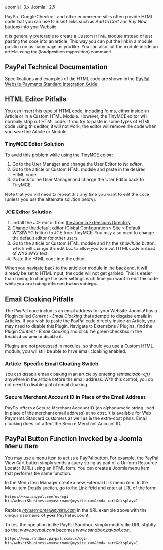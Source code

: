 <!-- Filename: How_do_you_add_a_PayPal_button%3F / Display title: How do you add a PayPal button? -->

Joomla!  3.x Joomla!  2.5

PayPal, Google Checkout and other ecommerce sites often provide HTML
code that you can use to insert links such as *Add to Cart* and *Buy
Now* buttons into your Website.

It is generally preferable to create a Custom HTML module instead of
just pasting the code into an article. This way you can put the link in
a module position on as many page as you like. You can also put the
module inside an article using the  {loadposition
myposition}
command.

## PayPal Technical Documentation

Specifications and examples of the HTML code are shown in the
<a href="https://www.paypal.com/uk/webapps/mpp/standard"
class="external text" target="_blank"
rel="nofollow noreferrer noopener">PayPal Website Payments Standard
Integration Guide</a>.

## HTML Editor Pitfalls

You can insert this type of HTML code, including forms, either inside an
Article or in a Custom HTML Module. However, the TinyMCE editor will
normally strip out HTML code. If you try to paste in some types of HTML
code using this editor, it will not work; the editor will remove the
code when you save the Article or Module.

### TinyMCE Editor Solution

To avoid this problem while using the TinyMCE editor:

1.  Go to the User Manager and change the User Editor to *No editor*.
2.  Go to the article or Custom HTML module and paste in the desired
    HTML code.
3.  Go back to the User Manager and change the User Editor back to
    TinyMCE.

Note that you will need to repeat this any time you want to edit the
code (unless you use the alternate solution below).

### JCE Editor Solution

1.  Install the JCE editor from
    <a href="https://extensions.joomla.org/extension/jce/"
    class="external text" target="_blank" rel="noreferrer noopener">the
    Joomla Extensions Directory</a>
2.  Change the default editor (Global Configuration \> Site \> Default
    WYSIWYG Editor) to JCE from TinyMCE. You may also need to change the
    default editor for other users.
3.  Go to the article or Custom HTML module and hit the *show/hide*
    button, which will change the edit box to allow you to input HTML
    code instead of WYSIWYG text.
4.  Paste the HTML code into the editor.

When you navigate back to the article or module in the back end, it will
already be set to HTML input; the code will not get garbled. This is
easier than having to change the user settings each time you want to
edit the code while you are testing different button settings.

## Email Cloaking Pitfalls

The PayPal code includes an email address for your Website. Joomla! has
a Plugin called *Content - Email Cloaking* that attempts to disguise
emails in Articles. If you wish to paste the PayPal code directly inside
an Article, you may need to disable this Plugin. Navigate to Extensions
/ Plugins, find the Plugin *Content - Email Cloaking* and click the
green checkbox in the Enabled column to disable it.

Plugins are not processed in modules, so should you use a Custom HTML
module, you will still be able to have email cloaking enabled.

### Article-Specific Email Cloaking Switch

You can disable email cloaking in an article by entering
*{emailcloak=off}* anywhere in the article before the email address.
With this control, you do not need to disable global email cloaking.

### Secure Merchant Account ID in Place of the Email Address

PayPal offers a Secure Merchant Account ID (an alphanumeric string used
in place of the merchant email address) at no cost. It is available for
Web Payments Standard customers as well as in the extra-cost plans.
Email cloaking does not affect the Secure Merchant Account ID.

## PayPal Button Function Invoked by a Joomla Menu Item

You may use a menu item to act as a PayPal button. For example, the
PayPal View Cart button simply sends a query string as part of a Uniform
Resource Locator (URL) using an HTML form. You can create a Joomla menu
item that performs the same function.

In the Menu Item Manager create a new External Link menu item. In the
Menu Item Details section, go to the Link field and enter at URL of the
form:

    https://www.paypal.com/us/cgi-bin/webscr&business=myusername@mysite.com&cmd=_cart&display=1

Replace *myusername@mysite.com* in the URL example above with the unique
username of **your** PayPal account.

To test the operation in the PayPal Sandbox, simply modify the URL
slightly so that *www.paypal.com* becomes *www.sandbox.paypal.com*.

    https://www.sandbox.paypal.com/us/cgi-bin/webscr&business=myusername@mysite.com&cmd=_cart&display=1
